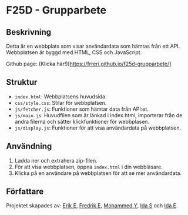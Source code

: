 # F25D - Grupparbete

## Beskrivning

Detta är en webbplats som visar användardata som hämtas från ett API. Webbplatsen är byggd med HTML, CSS och JavaScript.


Github page: (Klicka här!)[https://frreri.github.io/f25d-grupparbete/]


## Struktur

- `index.html`: Webbplatsens huvudsida.
- `css/style.css`: Stilar för webbplatsen.
- `js/fetcher.js`: Funktioner som hämtar data från API:et.
- `js/main.js`: Huvudfilen som är länkad i index.html, importerar från de andra filerna och sätter klickfunktioner för webbplasen.
- `js/display.js`: Funktioner för att visa användardata på webbplatsen.

## Användning

1. Ladda ner och extrahera zip-filen.
2. För att visa webbplatsen, öppna `index.html` i din webbläsare.
3. Klicka på en användare på webbplatsen för att se mer användardata.

## Författare

Projektet skapades av:
[Erik E](https://github.com/Grayfox665), [Fredrik E](https://github.com/frreri), [Mohammed Y](https://github.com/MohYab), [Ida S](https://github.com/idasoderlund) och [Ida E](https://github.com/IdaEklund).
